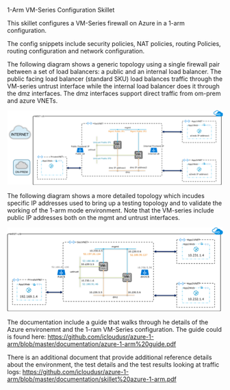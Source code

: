 
1-Arm VM-Series Configuration Skillet

This skillet configures a VM-Series firewall on Azure in a 1-arm configuration.

The config snippets include security policies, NAT policies, routing Policies, routing configuration and network configuration.

The following diagram shows a generic topology using a single firewall pair between a set of load balancers: a public and an internal load balancer. The public facing load balancer (standard SKU) load balances traffic through the VM-series untrust interface while the internal load balancer does it through the dmz interfaces. The dmz interfaces support direct traffic from om-prem and azure VNETs.  

![alt_text](https://github.com/icloudusr/azure-1-arm/blob/master/single_pair/1-armgen.png)

The following diagram shows a more detailed topology which incudes specific IP addresses used to bring up a testing topology and to validate the working of the 1-arm mode environment. Note that the VM-series include public IP addresses both on the mgmt and untrust interfaces.

![alt_text](https://github.com/icloudusr/azure-1-arm/blob/master/single_pair/1-armdet.png)

The documentation include a guide that walks through he details of the Azure environemnt and the 1-ram VM-Series configuration. The guide could is found here: https://github.com/icloudusr/azure-1-arm/blob/master/documentation/azure-1-arm%20guide.pdf

There is an additional document that provide additional reference details about the environment, the test details and the test results looking at traffic logs: https://github.com/icloudusr/azure-1-arm/blob/master/documentation/skillet%20azure-1-arm.pdf  